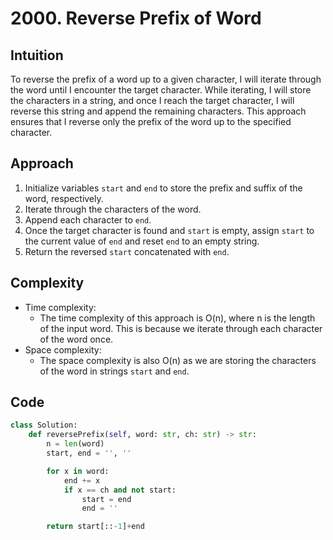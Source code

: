 # 2000. Reverse Prefix of Word
## Intuition
To reverse the prefix of a word up to a given character, I will iterate through the word until I encounter the target character. While iterating, I will store the characters in a string, and once I reach the target character, I will reverse this string and append the remaining characters. This approach ensures that I reverse only the prefix of the word up to the specified character.

## Approach
1. Initialize variables `start` and `end` to store the prefix and suffix of the word, respectively.
2. Iterate through the characters of the word.
3. Append each character to `end`.
4. Once the target character is found and `start` is empty, assign `start` to the current value of `end` and reset `end` to an empty string.
5. Return the reversed `start` concatenated with `end`.

## Complexity
- Time complexity:
  - The time complexity of this approach is O(n), where n is the length of the input word. This is because we iterate through each character of the word once.
- Space complexity:
  - The space complexity is also O(n) as we are storing the characters of the word in strings `start` and `end`.

## Code
```python
class Solution:
    def reversePrefix(self, word: str, ch: str) -> str:
        n = len(word)
        start, end = '', ''

        for x in word:
            end += x
            if x == ch and not start:
                start = end
                end = ''

        return start[::-1]+end
```